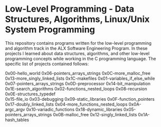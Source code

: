 # Low-Level Programming - Data Structures, Algorithms, Linux/Unix System Programming

This repository contains programs written for the low-level programming and
algorithm track in the ALX Software Engineering Program. In these projects I learned about data
structures, algorithms, and other low-level programming concepts while
working in the C programming language. The specific list of projects contained follows:

0x00-hello_world
0x06-pointers_arrays_strings
0x0C-more_malloc_free
0x13-more_singly_linked_lists
0x1C-makefiles
0x01-variables_if_else_while
0x07-pointers_arrays_strings
0x0D-preprocessor
0x14-bit_manipulation
0x1E-search_algorithms
0x02-functions_nested_loops
0x08-recursion
0x0E-structures_typedef   
0x15-file_io
0x03-debugging
0x09-static_libraries
0x0F-function_pointers
0x17-doubly_linked_lists
0x04-more_functions_nested_loops
0x0A-argc_argv
0x10-variadic_functions
0x18-dynamic_libraries
0x05-pointers_arrays_strings
0x0B-malloc_free
0x12-singly_linked_lists
0x1A-hash_tables

